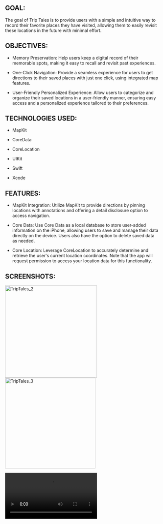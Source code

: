 GOAL:
---
The goal of Trip Tales is to provide users with a simple and intuitive way to record their favorite places they have visited, allowing them to easily revisit these locations in the future with minimal effort.

OBJECTIVES:
---
* Memory Preservation: Help users keep a digital record of their memorable spots, making it easy to recall and revisit past experiences.

* One-Click Navigation: Provide a seamless experience for users to get directions to their saved places with just one click, using integrated map features.

* User-Friendly Personalized Experience: Allow users to categorize and organize their saved locations in a user-friendly manner, ensuring easy access and a personalized experience tailored to their preferences.

TECHNOLOGIES USED:
---
* MapKit

* CoreData

* CoreLocation

* UIKit

* Swift

* Xcode

FEATURES:
---
* MapKit Integration: Utilize MapKit to provide directions by pinning locations with annotations and offering a detail disclosure option to access navigation.

* Core Data: Use Core Data as a local database to store user-added information on the iPhone, allowing users to save and manage their data directly on the device. Users also have the option to delete saved data as needed.

* Core Location: Leverage CoreLocation to accurately determine and retrieve the user's current location coordinates. Note that the app will request permission to access your location data for this functionality.


SCREENSHOTS:
---

<img width="300" alt="TripTales_2" src="https://github.com/user-attachments/assets/53ee9776-1b44-48b9-baf2-e5f178540bcb">

<img width="295" alt="TripTales_3" src="https://github.com/user-attachments/assets/564972ee-05ec-4fab-b5b4-282ff387cfd1">

<video src="https://github.com/user-attachments/assets/c911b446-5076-4a1b-8ed1-7f6d7bbcc4b4" width="300" controls> </video>







